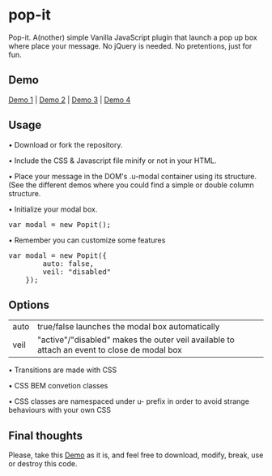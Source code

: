 <h1>pop-it</h1>
<p>Pop-it. A(nother) simple Vanilla JavaScript plugin that launch a pop up box where place your message. No jQuery is needed. No pretentions, just for fun.</p>

<h2>Demo</h2>
<p>
    <a href="https://www.mamutlove.com/projects/pop-it/" title="Demo" target="_blank">Demo 1</a> | 
    <a href="https://www.mamutlove.com/projects/pop-it/index2.html" title="Demo" target="_blank">Demo 2</a> | 
    <a href="https://www.mamutlove.com/projects/pop-it/index3.html" title="Demo" target="_blank">Demo 3</a> | 
    <a href="https://www.mamutlove.com/projects/pop-it/index4.html" title="Demo" target="_blank">Demo 4</a>
</p>

<h2>Usage</h2>
<p>• Download or fork the repository.</p>
<p>• Include the CSS &amp; Javascript file minify or not in your HTML.</p>
<p>• Place your message in the DOM's .u-modal container using its structure. (See the different demos where you could find a simple or double column structure.</p>
<p>• Initialize your modal box. <pre>var modal = new Popit();</pre></p>
<p>• Remember you can customize some features 
    <pre>var modal = new Popit({
        auto: false, 
        veil: "disabled"
    });</pre>
</p>

<h2>Options</h2>
<table>
    <tr>
        <td>auto</td>
        <td>true/false launches the modal box automatically</td>
    </tr>
    <tr>
        <td>veil</td>
        <td>"active"/"disabled" makes the outer veil available to attach an event to close de modal box</td>
    </tr>
</table>

<p>• Transitions are made with CSS</p>
<p>• CSS BEM convetion classes</p>
<p>• CSS classes are namespaced under u- prefix in order to avoid strange behaviours with your own CSS</p>

<h2>Final thoughts</h2>
<p>Please, take this <a href="https://www.mamutlove.com/projects/pop-it/" title="Demo" target="_blank">Demo</a> as it is, and feel free to download, modify, break, use or destroy this code.</p>
